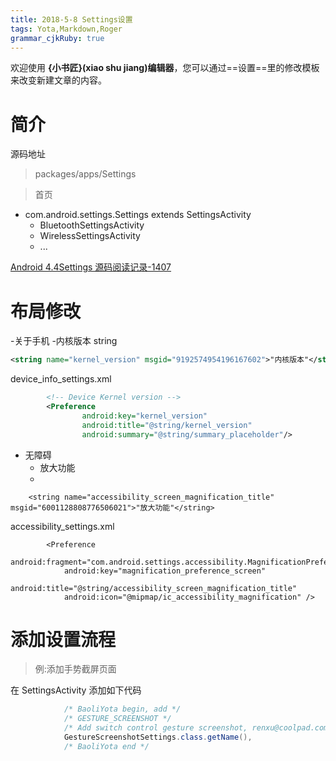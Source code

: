 ```yaml
---
title: 2018-5-8 Settings设置
tags: Yota,Markdown,Roger
grammar_cjkRuby: true
---
```



欢迎使用 **{小书匠}(xiao shu jiang)编辑器**，您可以通过==设置==里的修改模板来改变新建文章的内容。

# 简介

源码地址
> packages/apps/Settings

> 首页

- com.android.settings.Settings extends SettingsActivity
	- BluetoothSettingsActivity 
	- WirelessSettingsActivity
	- ...

[Android 4.4Settings 源码阅读记录-1407](https://blog.csdn.net/adayabetter/article/details/43409955)


# **布局修改**
-关于手机
	-内核版本
string
```xml
<string name="kernel_version" msgid="9192574954196167602">"内核版本"</string>
```
device_info_settings.xml
```xml
        <!-- Device Kernel version -->
        <Preference
                android:key="kernel_version"
                android:title="@string/kernel_version"
                android:summary="@string/summary_placeholder"/>

```

- 无障碍
	- 放大功能
	- 

```
    <string name="accessibility_screen_magnification_title" msgid="6001128808776506021">"放大功能"</string>

```
accessibility_settings.xml
```
        <Preference
            android:fragment="com.android.settings.accessibility.MagnificationPreferenceFragment"
            android:key="magnification_preference_screen"
            android:title="@string/accessibility_screen_magnification_title"
            android:icon="@mipmap/ic_accessibility_magnification" />

```

# 添加设置流程
> 例:添加手势截屏页面

在 SettingsActivity 添加如下代码
```java
            /* BaoliYota begin, add */
            /* GESTURE_SCREENSHOT */
            /* Add switch control gesture screenshot, renxu@coolpad.com, 2017.12.22 */
            GestureScreenshotSettings.class.getName(),
            /* BaoliYota end */
```